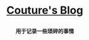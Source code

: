 **<p align="center">[Couture's Blog](https://blog.coutures.top)</p>**
=====================================================================

**<p align="center">用于记录一些琐碎的事情</p>**
